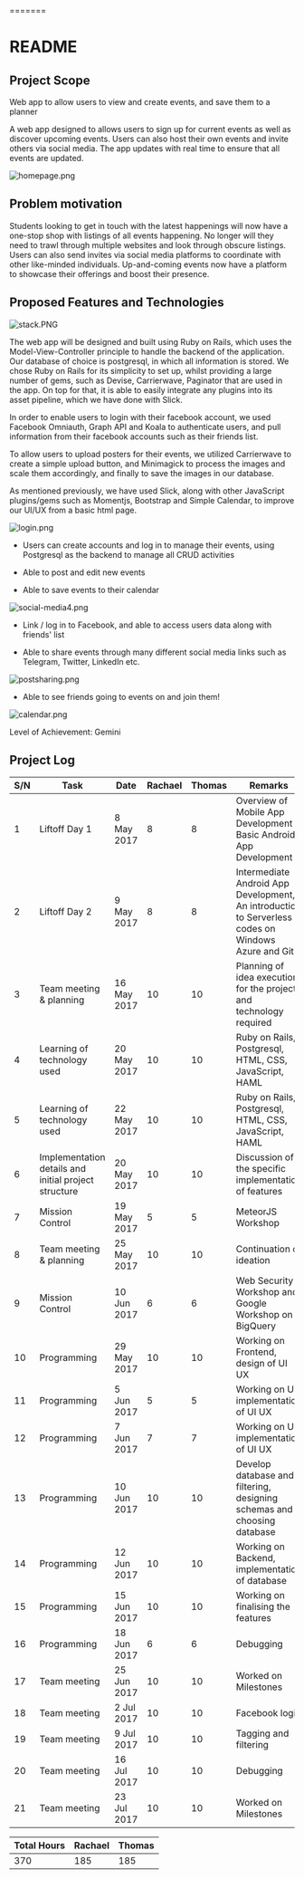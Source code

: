=======
# README

## Project Scope
Web app to allow users to view and create events, and save them to a planner

A web app designed to allows users to sign up for current events as well as discover upcoming events. Users can also host their own events and invite others via social media. The app updates with real time to ensure that all events are updated.

![homepage.png](assets/homepage.png)

## Problem motivation
Students looking to get in touch with the latest happenings will now have a one-stop shop with listings of all events happening. No longer will they need to trawl through multiple websites and look through obscure listings. Users can also send invites via social media platforms to coordinate with other like-minded individuals. Up-and-coming events now have a platform to showcase their offerings and boost their presence.

## Proposed Features and Technologies 
![stack.PNG](assets/stack.PNG)

The web app will be designed and built using Ruby on Rails, which uses the Model-View-Controller principle to handle the backend of the application. Our database of choice is postgresql, in which all information is stored. We chose Ruby on Rails for its simplicity to set up, whilst providing a large number of gems, such as Devise, Carrierwave, Paginator that are used in the app. On top for that, it is able to easily integrate any plugins into its asset pipeline, which we have done with Slick.

In order to enable users to login with their facebook account, we used Facebook Omniauth, Graph API and Koala to authenticate users, and pull information from their facebook accounts such as their friends list.

To allow users to upload posters for their events, we utilized Carrierwave to create a simple upload button, and Minimagick to process the images and scale them accordingly, and finally to save the images in our database.

As mentioned previously, we have used Slick, along with other JavaScript plugins/gems such as Momentjs, Bootstrap and Simple Calendar, to improve our UI/UX from a basic html page. 

![login.png](assets/login.png)

- Users can create accounts and log in to manage their events, using Postgresql as the backend to manage all CRUD activities

- Able to post and edit new events

- Able to save events to their calendar

![social-media4.png](assets/social-media4.png)

- Link / log in to Facebook, and able to access users data along with friends' list

- Able to share events through many different social media links such as Telegram, Twitter, LinkedIn etc.

![postsharing.png](assets/postsharing.png)

- Able to see friends going to events on and join them!

![calendar.png](assets/calendar.png)

Level of Achievement: Gemini

## Project Log

| S/N | Task | Date | Rachael | Thomas | Remarks |
| --- | --- | --- | --- | --- | --- |
| 1 | Liftoff Day 1 | 8 May 2017 | 8 | 8 | Overview of Mobile App Development & Basic Android App Development |
| 2 | Liftoff Day 2 | 9 May 2017 | 8 | 8 | Intermediate Android App Development, An introduction to Serverless codes on Windows Azure and Git |
| 3 | Team meeting & planning | 16 May 2017 | 10 | 10 | Planning of idea execution for the project and technology required |
| 4 | Learning of technology used | 20 May 2017 | 10 | 10 | Ruby on Rails, Postgresql, HTML, CSS, JavaScript, HAML |
| 5 | Learning of technology used | 22 May 2017 | 10 | 10 | Ruby on Rails, Postgresql, HTML, CSS, JavaScript, HAML |
| 6 | Implementation details and initial project structure | 20 May 2017 | 10 | 10 | Discussion of the specific implementation of features |
| 7 | Mission Control | 19 May 2017 | 5 | 5 | MeteorJS Workshop |
| 8 | Team meeting & planning | 25 May 2017 | 10 | 10 | Continuation of ideation |
| 9 | Mission Control | 10 Jun 2017 | 6 | 6 | Web Security Workshop and Google Workshop on BigQuery |
| 10 | Programming | 29 May 2017 | 10 | 10 | Working on Frontend, design of UI UX |
| 11 | Programming | 5 Jun 2017 | 5 | 5 | Working on UI, implementation of UI UX |
| 12 | Programming | 7 Jun 2017 | 7 | 7 | Working on UI, implementation of UI UX |
| 13 | Programming | 10 Jun 2017 | 10 | 10 | Develop database and filtering, designing schemas and choosing database |
| 14 | Programming | 12 Jun 2017 | 10 | 10 | Working on Backend, implementation of database |
| 15 | Programming | 15 Jun 2017 | 10 | 10 | Working on finalising the features |
| 16 | Programming | 18 Jun 2017 | 6 | 6 | Debugging |
| 17 | Team meeting | 25 Jun 2017 | 10 | 10 | Worked on Milestones |
| 18 | Team meeting | 2 Jul 2017 | 10 | 10 | Facebook login |
| 19 | Team meeting | 9 Jul 2017 | 10 | 10 | Tagging and filtering |
| 20 | Team meeting | 16 Jul 2017 | 10 | 10 | Debugging |
| 21 | Team meeting | 23 Jul 2017 | 10 | 10 | Worked on Milestones |


| Total Hours | Rachael | Thomas |
| --- | --- | --- |
| 370 | 185 | 185 |

